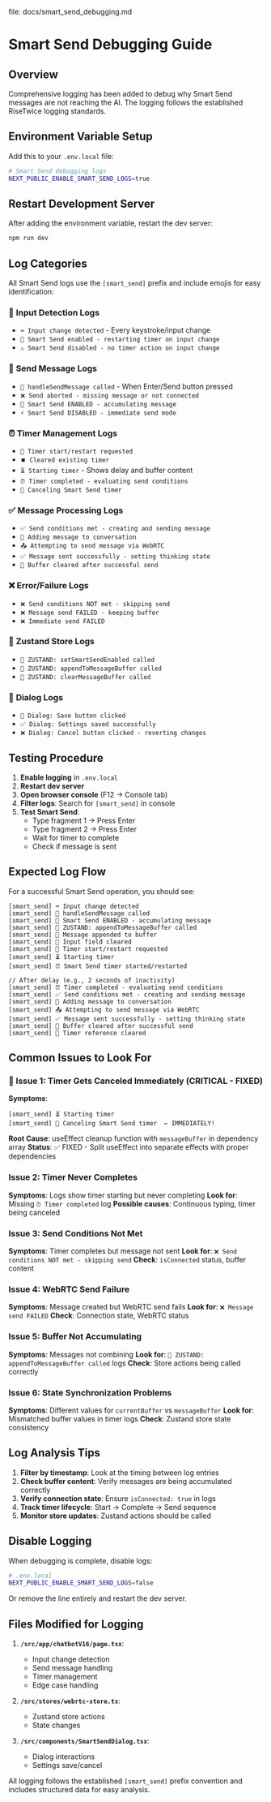 file: docs/smart_send_debugging.md

# Smart Send Debugging Guide

## Overview

Comprehensive logging has been added to debug why Smart Send messages are not reaching the AI. The logging follows the established RiseTwice logging standards.

## Environment Variable Setup

Add this to your `.env.local` file:

```bash
# Smart Send debugging logs
NEXT_PUBLIC_ENABLE_SMART_SEND_LOGS=true
```

## Restart Development Server

After adding the environment variable, restart the dev server:

```bash
npm run dev
```

## Log Categories

All Smart Send logs use the `[smart_send]` prefix and include emojis for easy identification:

### 🎯 **Input Detection Logs**
- `⌨️ Input change detected` - Every keystroke/input change
- `🔄 Smart Send enabled - restarting timer on input change`
- `⚠️ Smart Send disabled - no timer action on input change`

### 📨 **Send Message Logs**
- `📨 handleSendMessage called` - When Enter/Send button pressed
- `❌ Send aborted - missing message or not connected`
- `🧠 Smart Send ENABLED - accumulating message`
- `⚡ Smart Send DISABLED - immediate send mode`

### ⏰ **Timer Management Logs**
- `🔄 Timer start/restart requested`
- `⏹️ Cleared existing timer`
- `⏳ Starting timer` - Shows delay and buffer content
- `⏰ Timer completed - evaluating send conditions`
- `🛑 Canceling Smart Send timer`

### ✅ **Message Processing Logs**
- `✅ Send conditions met - creating and sending message`
- `📝 Adding message to conversation`
- `📤 Attempting to send message via WebRTC`
- `✅ Message sent successfully - setting thinking state`
- `🧹 Buffer cleared after successful send`

### ❌ **Error/Failure Logs**
- `❌ Send conditions NOT met - skipping send`
- `❌ Message send FAILED - keeping buffer`
- `❌ Immediate send FAILED`

### 🏪 **Zustand Store Logs**
- `🏪 ZUSTAND: setSmartSendEnabled called`
- `🏪 ZUSTAND: appendToMessageBuffer called`
- `🏪 ZUSTAND: clearMessageBuffer called`

### 💾 **Dialog Logs**
- `💾 Dialog: Save button clicked`
- `✅ Dialog: Settings saved successfully`
- `❌ Dialog: Cancel button clicked - reverting changes`

## Testing Procedure

1. **Enable logging** in `.env.local`
2. **Restart dev server**
3. **Open browser console** (F12 → Console tab)
4. **Filter logs**: Search for `[smart_send]` in console
5. **Test Smart Send**:
   - Type fragment 1 → Press Enter
   - Type fragment 2 → Press Enter
   - Wait for timer to complete
   - Check if message is sent

## Expected Log Flow

For a successful Smart Send operation, you should see:

```
[smart_send] ⌨️ Input change detected
[smart_send] 📨 handleSendMessage called
[smart_send] 🧠 Smart Send ENABLED - accumulating message
[smart_send] 🏪 ZUSTAND: appendToMessageBuffer called
[smart_send] 📝 Message appended to buffer
[smart_send] 🧹 Input field cleared
[smart_send] 🔄 Timer start/restart requested
[smart_send] ⏳ Starting timer
[smart_send] ⏰ Smart Send timer started/restarted

// After delay (e.g., 2 seconds of inactivity)
[smart_send] ⏰ Timer completed - evaluating send conditions
[smart_send] ✅ Send conditions met - creating and sending message
[smart_send] 📝 Adding message to conversation
[smart_send] 📤 Attempting to send message via WebRTC
[smart_send] ✅ Message sent successfully - setting thinking state
[smart_send] 🧹 Buffer cleared after successful send
[smart_send] 🏁 Timer reference cleared
```

## Common Issues to Look For

### 🚨 Issue 1: Timer Gets Canceled Immediately (CRITICAL - FIXED)
**Symptoms**: 
```
[smart_send] ⏳ Starting timer
[smart_send] 🛑 Canceling Smart Send timer  ← IMMEDIATELY!
```
**Root Cause**: useEffect cleanup function with `messageBuffer` in dependency array
**Status**: ✅ FIXED - Split useEffect into separate effects with proper dependencies

### Issue 2: Timer Never Completes
**Symptoms**: Logs show timer starting but never completing
**Look for**: Missing `⏰ Timer completed` log
**Possible causes**: Continuous typing, timer being canceled

### Issue 3: Send Conditions Not Met
**Symptoms**: Timer completes but message not sent
**Look for**: `❌ Send conditions NOT met - skipping send`
**Check**: `isConnected` status, buffer content

### Issue 4: WebRTC Send Failure
**Symptoms**: Message created but WebRTC send fails
**Look for**: `❌ Message send FAILED`
**Check**: Connection state, WebRTC status

### Issue 5: Buffer Not Accumulating
**Symptoms**: Messages not combining
**Look for**: `🏪 ZUSTAND: appendToMessageBuffer called` logs
**Check**: Store actions being called correctly

### Issue 6: State Synchronization Problems
**Symptoms**: Different values for `currentBuffer` vs `messageBuffer`
**Look for**: Mismatched buffer values in timer logs
**Check**: Zustand store state consistency

## Log Analysis Tips

1. **Filter by timestamp**: Look at the timing between log entries
2. **Check buffer content**: Verify messages are being accumulated correctly
3. **Verify connection state**: Ensure `isConnected: true` in logs
4. **Track timer lifecycle**: Start → Complete → Send sequence
5. **Monitor store updates**: Zustand actions should be called

## Disable Logging

When debugging is complete, disable logs:

```bash
# .env.local
NEXT_PUBLIC_ENABLE_SMART_SEND_LOGS=false
```

Or remove the line entirely and restart the dev server.

## Files Modified for Logging

1. **`/src/app/chatbotV16/page.tsx`**:
   - Input change detection
   - Send message handling
   - Timer management
   - Edge case handling

2. **`/src/stores/webrtc-store.ts`**:
   - Zustand store actions
   - State changes

3. **`/src/components/SmartSendDialog.tsx`**:
   - Dialog interactions
   - Settings save/cancel

All logging follows the established `[smart_send]` prefix convention and includes structured data for easy analysis.